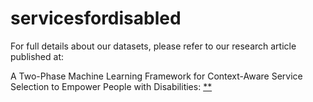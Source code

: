 # servicesfordisabled

For full details about our datasets, please refer to our research article published at:

A Two-Phase Machine Learning Framework for Context-Aware Service Selection to Empower People with Disabilities:
[**](https://doi.org/10.3390/s22145142)
